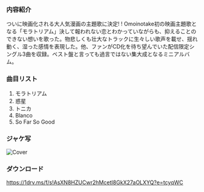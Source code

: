 ### 内容紹介

ついに映画化される大人気漫画の主題歌に決定! !
Omoinotake初の映画主題歌となる「モラトリアム」決して報われない恋とわかっていながらも、抑えることのできない想いを歌った。物悲しくも壮大なトラックに生々しい歌声を載せ、揺れ動く、湿った感情を表現した。他、ファンがCD化を待ち望んでいた配信限定シングル3曲を収録。ベスト盤と言っても過言ではない集大成となるミニアルバム。

### 曲目リスト

1. モラトリアム
2. 惑星
3. トニカ
4. Blanco
5. So Far So Good

### ジャケ写

![Cover](https://github.com/KawausoJyou/KawausoJyou.github.io/assets/92703641/9bad3b86-2de7-417c-954c-756079691935)

### ダウンロード

https://1drv.ms/f/s!AsXN8HZUCwr2hMcetI8GkX27aOLXYQ?e=tcyqWC